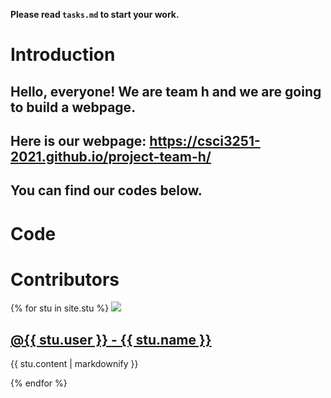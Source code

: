 
**Please read `tasks.md` to start your work.**
 
# Introduction

## Hello, everyone! We are team h and we are going to build a webpage. 
## Here is our webpage: https://csci3251-2021.github.io/project-team-h/
## You can find our codes below. 

# Code

# Contributors
{% for stu in site.stu %}
<img src= "{{ stu.image }}" />
  <h2>
    <a href="{{ stu.url }}">
      @{{ stu.user }} - {{ stu.name }}
    </a>
  </h2>
  <p>{{ stu.content | markdownify }}</p>
{% endfor %}


